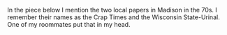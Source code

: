 In the piece below I mention the two local papers in Madison in the 70s. I remember their names as the Crap Times and the Wisconsin State-Urinal. One of my roommates put that in my head. 
